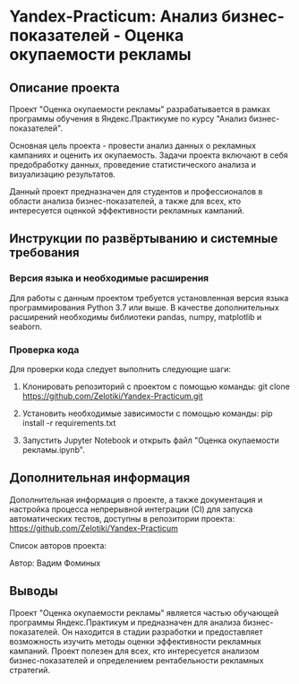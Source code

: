 # Yandex-Practicum: Анализ бизнес-показателей - Оценка окупаемости рекламы

## Описание проекта

Проект "Оценка окупаемости рекламы" разрабатывается в рамках программы обучения в Яндекс.Практикуме по курсу "Анализ бизнес-показателей".

Основная цель проекта - провести анализ данных о рекламных кампаниях и оценить их окупаемость. Задачи проекта включают в себя предобработку данных, проведение статистического анализа и визуализацию результатов.

Данный проект предназначен для студентов и профессионалов в области анализа бизнес-показателей, а также для всех, кто интересуется оценкой эффективности рекламных кампаний.

## Инструкции по развёртыванию и системные требования

### Версия языка и необходимые расширения

Для работы с данным проектом требуется установленная версия языка программирования Python 3.7 или выше. В качестве дополнительных расширений необходимы библиотеки pandas, numpy, matplotlib и seaborn.

### Проверка кода

Для проверки кода следует выполнить следующие шаги:

1. Клонировать репозиторий с проектом с помощью команды:
      git clone https://github.com/Zelotiki/Yandex-Practicum.git
   

2. Установить необходимые зависимости с помощью команды:
      pip install -r requirements.txt
   

3. Запустить Jupyter Notebook и открыть файл "Оценка окупаемости рекламы.ipynb".

## Дополнительная информация

Дополнительная информация о проекте, а также документация и настройка процесса непрерывной интеграции (CI) для запуска автоматических тестов, доступны в репозитории проекта: https://github.com/Zelotiki/Yandex-Practicum

Список авторов проекта:

Автор: Вадим Фоминых

## Выводы

Проект "Оценка окупаемости рекламы" является частью обучающей программы Яндекс.Практикум и предназначен для анализа бизнес-показателей. Он находится в стадии разработки и предоставляет возможность изучить методы оценки эффективности рекламных кампаний. Проект полезен для всех, кто интересуется анализом бизнес-показателей и определением рентабельности рекламных стратегий.
